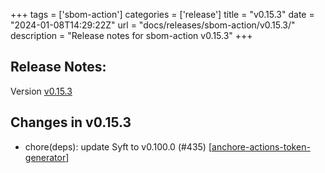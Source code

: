+++
tags = ['sbom-action']
categories = ['release']
title = "v0.15.3"
date = "2024-01-08T14:29:22Z"
url = "docs/releases/sbom-action/v0.15.3/"
description = "Release notes for sbom-action v0.15.3"
+++

## Release Notes:
Version [v0.15.3](https://github.com/anchore/sbom-action/releases/tag/v0.15.3)

## Changes in v0.15.3

- chore(deps): update Syft to v0.100.0 (#435) [[anchore-actions-token-generator](https://github.com/anchore-actions-token-generator)]
